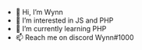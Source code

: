 
- 👋 Hi, I’m Wynn
- 👀 I’m interested in JS and PHP
- 🌱 I’m currently learning PHP
- 📫 Reach me on discord Wynn#1000

<!---
wynn-dev/wynn-dev is a ✨ special ✨ repository because its `README.md` (this file) appears on your GitHub profile.
You can click the Preview link to take a look at your changes.
--->
